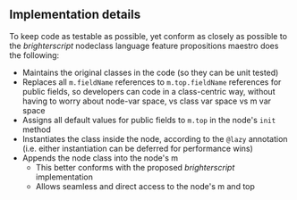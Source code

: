 ## Implementation details

To keep code as testable as possible, yet conform as closely as possible to the _brighterscript_ nodeclass language feature propositions maestro does the following:
  - Maintains the original classes in the code (so they can be unit tested)
  - Replaces all `m.fieldName` references to `m.top.fieldName` references for public fields, so developers can code in a class-centric way, without having to worry about node-var space, vs class var space vs m var space
  - Assigns all default values for public fields to `m.top` in the node's `init` method
  - Instantiates the class inside the node, according to the `@lazy` annotation (i.e. either instantiation can be deferred for performance wins)
  - Appends the node class into the node's m
    - This better conforms with the proposed _brighterscript_ implementation
    - Allows seamless and direct access to the node's m and top

